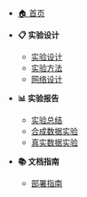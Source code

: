 <!-- docs/_sidebar.md -->

* [🏠 首页](/)

* **📋 实验设计**
  * [实验设计](experiment_design.md)
  * [实验方法](experiment_method.md)
  * [网络设计](network_design.md)

* **📊 实验报告**
  * [实验总结](experiment_summary.md)
  * [合成数据实验](synthetic_exp_report.md)
  * [真实数据实验](real_exp_report.md)

* **📚 文档指南**
  * [部署指南](DEPLOY.md) 